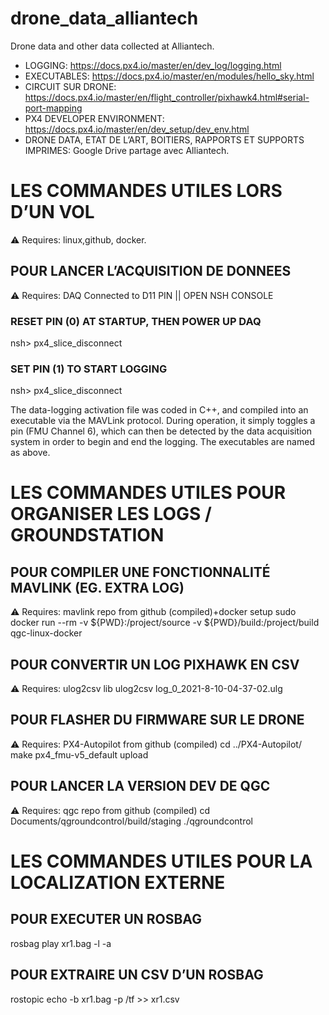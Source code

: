 # drone_data_alliantech
Drone data and other data collected at Alliantech.

* LOGGING: https://docs.px4.io/master/en/dev_log/logging.html 
* EXECUTABLES: https://docs.px4.io/master/en/modules/hello_sky.html 
* CIRCUIT SUR DRONE: https://docs.px4.io/master/en/flight_controller/pixhawk4.html#serial-port-mapping 
* PX4 DEVELOPER ENVIRONMENT: https://docs.px4.io/master/en/dev_setup/dev_env.html 
* DRONE DATA, ETAT DE L’ART, BOITIERS, RAPPORTS ET SUPPORTS IMPRIMES: Google Drive partage avec Alliantech.

# LES COMMANDES UTILES LORS D’UN VOL
⚠️ Requires: linux,github, docker.

## POUR LANCER L’ACQUISITION DE DONNEES
⚠️ Requires: DAQ Connected to D11 PIN || OPEN NSH CONSOLE
### RESET PIN (0) AT STARTUP, THEN POWER UP DAQ
  nsh> px4_slice_disconnect
### SET PIN (1) TO START LOGGING
  nsh> px4_slice_disconnect

The data-logging activation file was coded in C++, and compiled into an executable via the MAVLink protocol. 
During operation, it simply toggles a pin (FMU Channel 6), which can then be detected by the data acquisition system in order to begin and end the logging. 
The executables are named as above.


# LES COMMANDES UTILES POUR ORGANISER LES LOGS / GROUNDSTATION

## POUR COMPILER UNE FONCTIONNALITÉ MAVLINK (EG. EXTRA LOG) 
⚠️ Requires: mavlink repo from github (compiled)+docker setup
  sudo docker run --rm -v ${PWD}:/project/source -v ${PWD}/build:/project/build qgc-linux-docker

## POUR CONVERTIR UN LOG PIXHAWK EN CSV  
⚠️ Requires: ulog2csv lib
  ulog2csv log_0_2021-8-10-04-37-02.ulg

## POUR FLASHER DU FIRMWARE SUR LE DRONE
⚠️ Requires: PX4-Autopilot from github (compiled)
  cd ../PX4-Autopilot/
  make px4_fmu-v5_default upload

## POUR LANCER LA VERSION DEV DE QGC
⚠️ Requires: qgc repo from github (compiled)
  cd Documents/qgroundcontrol/build/staging
  ./qgroundcontrol

# LES COMMANDES UTILES POUR LA LOCALIZATION EXTERNE

## POUR EXECUTER UN ROSBAG
  rosbag play xr1.bag -l -a

## POUR EXTRAIRE UN CSV D’UN ROSBAG
  rostopic echo -b xr1.bag -p /tf >> xr1.csv

